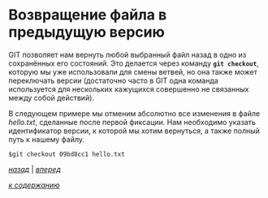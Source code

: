 # Возвращение файла в предыдущую версию

GIT позволяет нам вернуть любой выбранный файл назад в одно из сохранённых его состояний. Это делается через команду **`git checkout`**, которую мы уже использовали для смены ветвей, но она также может переключать версии (достаточно часто в GIT одна команда используется для нескольких кажущихся совершенно не связанных между собой действий).

В следующем примере мы отменим абсолютно все изменения в файле *hello.txt*, сделанные после первой фиксации. Нам необходимо указать идентификатор версии, к которой мы хотим вернуться, а также полный путь к нашему файлу.

```text
$git checkout 09bd8cc1 hello.txt
```

[*назад*](05_1.md)  |  [*вперед*](05_3.md)

[*к содержанию*](README.md)

